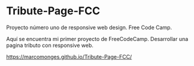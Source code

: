 # Tribute-Page-FCC
Proyecto número uno de responsive web design. Free Code Camp.

Aquí se encuentra mi primer proyecto de FreeCodeCamp. Desarrollar una pagina tributo con responsive web.

https://marcomonges.github.io/Tribute-Page-FCC/

